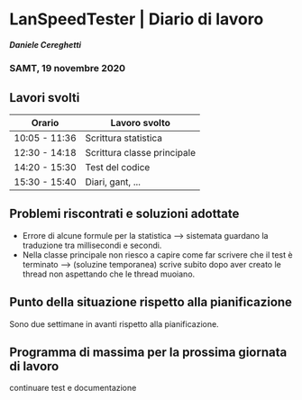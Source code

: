 # LanSpeedTester | Diario di lavoro
##### Daniele Cereghetti
### SAMT, 19 novembre 2020

## Lavori svolti


|Orario        |Lavoro svolto                 |
|--------------|------------------------------|
|10:05 - 11:36 |Scrittura statistica          |
|12:30 - 14:18 |Scrittura classe principale   |
|14:20 - 15:30 |Test del codice  |
|15:30 - 15:40 |Diari, gant, ...  |



 
##  Problemi riscontrati e soluzioni adottate
- Errore di alcune formule per la statistica --> sistemata guardano la traduzione tra millisecondi e secondi.
- Nella classe principale non riesco a capire come far scrivere che il test è terminato --> (soluzine temporanea) scrive
  subito dopo aver creato le thread non aspettando che le thread muoiano.

##  Punto della situazione rispetto alla pianificazione
Sono due settimane in avanti rispetto alla pianificazione.

## Programma di massima per la prossima giornata di lavoro
continuare test e documentazione

